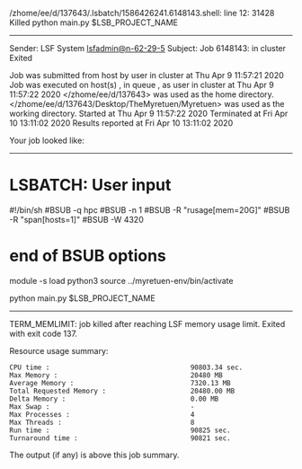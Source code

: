 /zhome/ee/d/137643/.lsbatch/1586426241.6148143.shell: line 12: 31428 Killed                  python main.py $LSB_PROJECT_NAME

------------------------------------------------------------
Sender: LSF System <lsfadmin@n-62-29-5>
Subject: Job 6148143: <NNAgent2network-50-40-10> in cluster <dcc> Exited

Job <NNAgent2network-50-40-10> was submitted from host <n-62-27-21> by user <s183905> in cluster <dcc> at Thu Apr  9 11:57:21 2020
Job was executed on host(s) <n-62-29-5>, in queue <hpc>, as user <s183905> in cluster <dcc> at Thu Apr  9 11:57:22 2020
</zhome/ee/d/137643> was used as the home directory.
</zhome/ee/d/137643/Desktop/TheMyretuen/Myretuen> was used as the working directory.
Started at Thu Apr  9 11:57:22 2020
Terminated at Fri Apr 10 13:11:02 2020
Results reported at Fri Apr 10 13:11:02 2020

Your job looked like:

------------------------------------------------------------
# LSBATCH: User input
#!/bin/sh
#BSUB -q hpc
#BSUB -n 1
#BSUB -R "rusage[mem=20G]"
#BSUB -R "span[hosts=1]"
#BSUB -W 4320
# end of BSUB options

module -s load python3
source ../myretuen-env/bin/activate

python main.py $LSB_PROJECT_NAME


------------------------------------------------------------

TERM_MEMLIMIT: job killed after reaching LSF memory usage limit.
Exited with exit code 137.

Resource usage summary:

    CPU time :                                   90803.34 sec.
    Max Memory :                                 20480 MB
    Average Memory :                             7320.13 MB
    Total Requested Memory :                     20480.00 MB
    Delta Memory :                               0.00 MB
    Max Swap :                                   -
    Max Processes :                              4
    Max Threads :                                8
    Run time :                                   90825 sec.
    Turnaround time :                            90821 sec.

The output (if any) is above this job summary.

